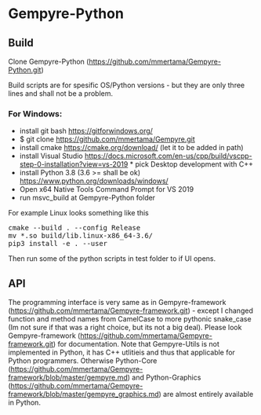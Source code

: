 # Gempyre-Python 

## Build



Clone Gempyre-Python (https://github.com/mmertama/Gempyre-Python.git)

Build scripts are for spesific OS/Python versions - but they are only three lines and shall not be a problem.

### For Windows:
* install git bash https://gitforwindows.org/
* $ git clone https://github.com/mmertama/Gempyre.git
* install cmake https://cmake.org/download/ (let it to be added in path)
* install Visual Studio https://docs.microsoft.com/en-us/cpp/build/vscpp-step-0-installation?view=vs-2019
		* pick Desktop development with C++
* install Python 3.8 (3.6 >= shall be ok) https://www.python.org/downloads/windows/
* Open x64 Native Tools Command Prompt for VS 2019
* run msvc_build at Gempyre-Python folder

For example Linux looks something like this
<pre>
cmake --build . --config Release
mv *.so build/lib.linux-x86_64-3.6/
pip3 install -e . --user
</pre>

Then run some of the python scripts in test folder to if UI opens. 

## API

The programming interface is very same as in Gempyre-framework (https://github.com/mmertama/Gempyre-framework.git) - except I changed function and method names from CamelCase to more pythonic snake_case (Im not sure if that was a right choice, but its not a big deal). Please look 
Gempyre-framework (https://github.com/mmertama/Gempyre-framework.git) for documentation. Note that Gempyre-Utils is not implemented in Python, it has C++ utlitieis and thus that applicable for Python programmers. Otherwise Python-Core (https://github.com/mmertama/Gempyre-framework/blob/master/gempyre.md) and Python-Graphics (https://github.com/mmertama/Gempyre-framework/blob/master/gempyre_graphics.md) are almost entirely available in Python.  


